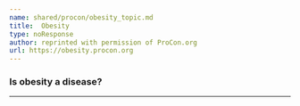 ```yaml
---
name: shared/procon/obesity_topic.md
title:  Obesity 
type: noResponse
author: reprinted with permission of ProCon.org
url: https://obesity.procon.org 
---
```


###  Is obesity a disease?

---

